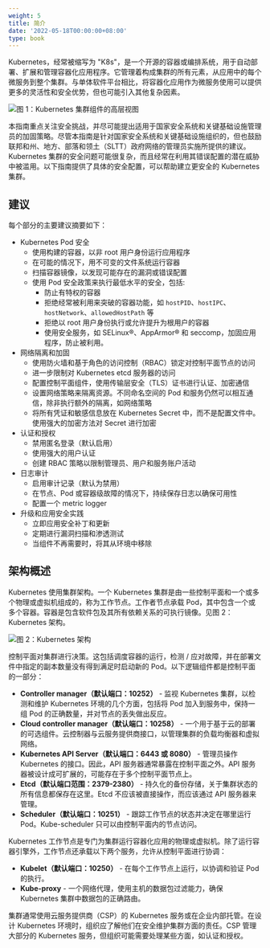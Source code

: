 ```yaml
---
weight: 5
title: 简介
date: '2022-05-18T00:00:00+08:00'
type: book
---
```


Kubernetes，经常被缩写为 "K8s"，是一个开源的容器或编排系统，用于自动部署、扩展和管理容器化应用程序。它管理着构成集群的所有元素，从应用中的每个微服务到整个集群。与单体软件平台相比，将容器化应用作为微服务使用可以提供更多的灵活性和安全优势，但也可能引入其他复杂因素。

![图 1：Kubernetes 集群组件的高层视图](../images/f1.jpg "图 1：Kubernetes 集群组件的高层视图")

本指南重点关注安全挑战，并尽可能提出适用于国家安全系统和关键基础设施管理员的加固策略。尽管本指南是针对国家安全系统和关键基础设施组织的，但也鼓励联邦和州、地方、部落和领土（SLTT）政府网络的管理员实施所提供的建议。Kubernetes 集群的安全问题可能很复杂，而且经常在利用其错误配置的潜在威胁中被滥用。以下指南提供了具体的安全配置，可以帮助建立更安全的 Kubernetes 集群。

## 建议

每个部分的主要建议摘要如下：

- Kubernetes Pod 安全
  - 使用构建的容器，以非 root 用户身份运行应用程序
  - 在可能的情况下，用不可变的文件系统运行容器
  - 扫描容器镜像，以发现可能存在的漏洞或错误配置
  - 使用 Pod 安全政策来执行最低水平的安全，包括:
    - 防止有特权的容器
    - 拒绝经常被利用来突破的容器功能，如 `hostPID`、`hostIPC`、`hostNetwork`、`allowedHostPath` 等
    - 拒绝以 root 用户身份执行或允许提升为根用户的容器
    - 使用安全服务，如 SELinux®、AppArmor® 和 seccomp，加固应用程序，防止被利用。
- 网络隔离和加固
  - 使用防火墙和基于角色的访问控制（RBAC）锁定对控制平面节点的访问
  - 进一步限制对 Kubernetes etcd 服务器的访问
  - 配置控制平面组件，使用传输层安全（TLS）证书进行认证、加密通信
  - 设置网络策略来隔离资源。不同命名空间的 Pod 和服务仍然可以相互通信，除非执行额外的隔离，如网络策略
  - 将所有凭证和敏感信息放在 Kubernetes Secret 中，而不是配置文件中。使用强大的加密方法对 Secret 进行加密
- 认证和授权
  - 禁用匿名登录（默认启用）
  - 使用强大的用户认证
  - 创建 RBAC 策略以限制管理员、用户和服务账户活动
- 日志审计
  - 启用审计记录（默认为禁用）
  - 在节点、Pod 或容器级故障的情况下，持续保存日志以确保可用性
  - 配置一个 metric logger
- 升级和应用安全实践
  - 立即应用安全补丁和更新
  - 定期进行漏洞扫描和渗透测试
  - 当组件不再需要时，将其从环境中移除

## 架构概述

Kubernetes 使用集群架构。一个 Kubernetes 集群是由一些控制平面和一个或多个物理或虚拟机组成的，称为工作节点。工作者节点承载 Pod，其中包含一个或多个容器。容器是包含软件包及其所有依赖关系的可执行镜像。见图 2：Kubernetes 架构。

![图 2：Kubernetes 架构](../images/f2.jpg)


控制平面对集群进行决策。这包括调度容器的运行，检测 / 应对故障，并在部署文件中指定的副本数量没有得到满足时启动新的 Pod。以下逻辑组件都是控制平面的一部分：

- **Controller manager（默认端口：10252）** - 监视 Kubernetes 集群，以检测和维护 Kubernetes 环境的几个方面，包括将 Pod 加入到服务中，保持一组 Pod 的正确数量，并对节点的丢失做出反应。
- **Cloud controller manager（默认端口：10258）** - 一个用于基于云的部署的可选组件。云控制器与云服务提供商接口，以管理集群的负载均衡器和虚拟网络。
- **Kubernetes API Server（默认端口：6443 或 8080）** - 管理员操作 Kubernetes 的接口。因此，API 服务器通常暴露在控制平面之外。API 服务器被设计成可扩展的，可能存在于多个控制平面节点上。
- **Etcd（默认端口范围：2379-2380）** - 持久化的备份存储，关于集群状态的所有信息都保存在这里。Etcd 不应该被直接操作，而应该通过 API 服务器来管理。
- **Scheduler（默认端口：10251）** - 跟踪工作节点的状态并决定在哪里运行 Pod。Kube-scheduler 只可以由控制平面内的节点访问。

Kubernetes 工作节点是专门为集群运行容器化应用的物理或虚拟机。除了运行容器引擎外，工作节点还承载以下两个服务，允许从控制平面进行协调：

- **Kubelet（默认端口：10250）** - 在每个工作节点上运行，以协调和验证 Pod 的执行。
- **Kube-proxy** - 一个网络代理，使用主机的数据包过滤能力，确保 Kubernetes 集群中数据包的正确路由。

集群通常使用云服务提供商（CSP）的 Kubernetes 服务或在企业内部托管。在设计 Kubernetes 环境时，组织应了解他们在安全维护集群方面的责任。CSP 管理大部分的 Kubernetes 服务，但组织可能需要处理某些方面，如认证和授权。